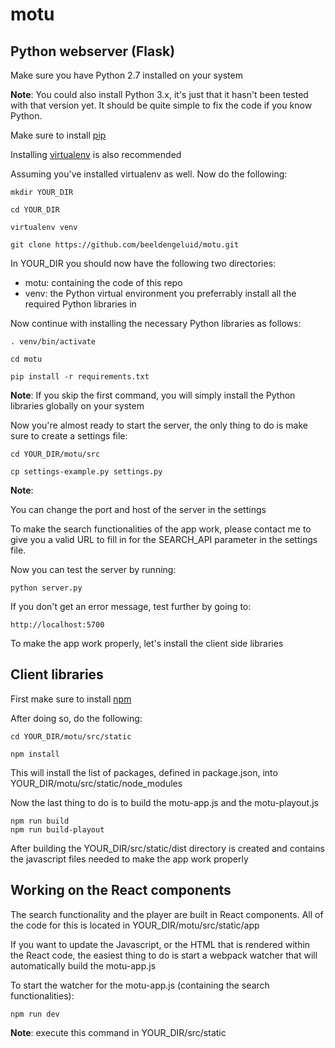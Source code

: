 # motu

## Python webserver (Flask)

Make sure you have Python 2.7 installed on your system

**Note**: You could also install Python 3.x, it's just that it hasn't been tested with that version yet. It should be quite simple to fix the code if you know Python.

Make sure to install [pip](https://pypi.python.org/pypi/pip/)

Installing [virtualenv](https://virtualenv.pypa.io/en/stable/) is also recommended

Assuming you've installed virtualenv as well. Now do the following:

```
mkdir YOUR_DIR

cd YOUR_DIR

virtualenv venv

git clone https://github.com/beeldengeluid/motu.git
```

In YOUR_DIR you should now have the following two directories:

- motu: containing the code of this repo
- venv: the Python virtual environment you preferrably install all the required Python libraries in

Now continue with installing the necessary Python libraries as follows:

```
. venv/bin/activate

cd motu

pip install -r requirements.txt
```

**Note**: If you skip the first command, you will simply install the Python libraries globally on your system


Now you're almost ready to start the server, the only thing to do is make sure to create a settings file:

```
cd YOUR_DIR/motu/src

cp settings-example.py settings.py
```

**Note**:

You can change the port and host of the server in the settings

To make the search functionalities of the app work, please contact me to give you a valid URL to fill in for the SEARCH_API parameter in the settings file.


Now you can test the server by running:

```
python server.py
```

If you don't get an error message, test further by going to:

```
http://localhost:5700
```

To make the app work properly, let's install the client side libraries

## Client libraries

First make sure to install [npm](https://www.npmjs.com/package/npm)

After doing so, do the following:

```
cd YOUR_DIR/motu/src/static

npm install
```

This will install the list of packages, defined in package.json, into YOUR_DIR/motu/src/static/node_modules

Now the last thing to do is to build the motu-app.js and the motu-playout.js

```
npm run build
npm run build-playout
```

After building the YOUR_DIR/src/static/dist directory is created and contains the javascript files needed to make the app work properly

## Working on the React components

The search functionality and the player are built in React components. All of the code for this is located in YOUR_DIR/motu/src/static/app

If you want to update the Javascript, or the HTML that is rendered within the React code, the easiest thing to do is start a webpack watcher that will automatically build the motu-app.js

To start the watcher for the motu-app.js (containing the search functionalities):

```
npm run dev
```

**Note**: execute this command in YOUR_DIR/src/static
